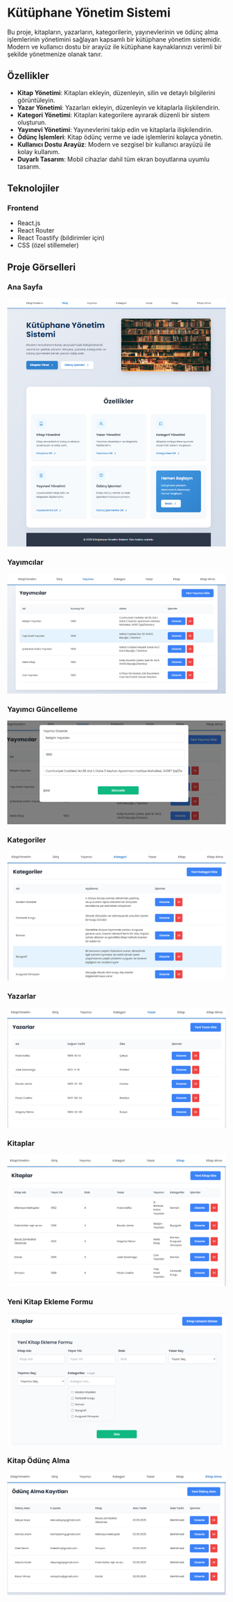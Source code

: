 






# Kütüphane Yönetim Sistemi

Bu proje, kitapların, yazarların, kategorilerin, yayınevlerinin ve ödünç alma işlemlerinin yönetimini sağlayan kapsamlı bir kütüphane yönetim sistemidir. Modern ve kullanıcı dostu bir arayüz ile kütüphane kaynaklarınızı verimli bir şekilde yönetmenize olanak tanır.


## Özellikler

- **Kitap Yönetimi**: Kitapları ekleyin, düzenleyin, silin ve detaylı bilgilerini görüntüleyin.
- **Yazar Yönetimi**: Yazarları ekleyin, düzenleyin ve kitaplarla ilişkilendirin.
- **Kategori Yönetimi**: Kitapları kategorilere ayırarak düzenli bir sistem oluşturun.
- **Yayınevi Yönetimi**: Yayınevlerini takip edin ve kitaplarla ilişkilendirin.
- **Ödünç İşlemleri**: Kitap ödünç verme ve iade işlemlerini kolayca yönetin.
- **Kullanıcı Dostu Arayüz**: Modern ve sezgisel bir kullanıcı arayüzü ile kolay kullanım.
- **Duyarlı Tasarım**: Mobil cihazlar dahil tüm ekran boyutlarına uyumlu tasarım.

## Teknolojiler

### Frontend
- React.js
- React Router
- React Toastify (bildirimler için)
- CSS (özel stillemeler)

## Proje Görselleri 

### Ana Sayfa
![Ana Sayfa](./images/ss1.png)

### Yayımcılar
![Yayımcılar](./images/ss2.png)

### Yayımcı Güncelleme
![Güncelleme](./images/ss3.png)

### Kategoriler
![Kategoriler](./images/ss4.png)

### Yazarlar
![Yazarlar](./images/ss5.png)

### Kitaplar
![Kitaplar](./images/ss6.png)

### Yeni Kitap Ekleme Formu
![Yeni Kitap Ekleme Formu](./images/ss7.png)

### Kitap Ödünç Alma
![Kitap Ödünç Alma](./images/ss8.png)
